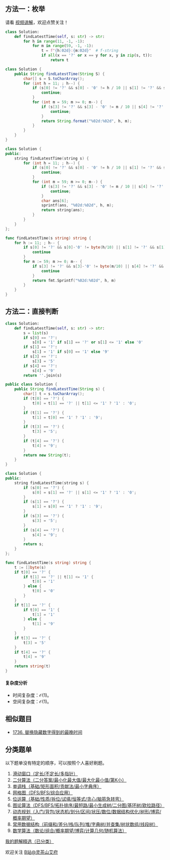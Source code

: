 ## 方法一：枚举

请看 [视频讲解](https://www.bilibili.com/video/BV1dJ4m1V7hK/)，欢迎点赞关注！

```py [sol-Python3]
class Solution:
    def findLatestTime(self, s: str) -> str:
        for h in range(11, -1, -1):
            for m in range(59, -1, -1):
                t = f"{h:02d}:{m:02d}"  # f-string
                if all(x == '?' or x == y for x, y in zip(s, t)):
                    return t
```

```java [sol-Java]
class Solution {
    public String findLatestTime(String S) {
        char[] s = S.toCharArray();
        for (int h = 11; ; h--) {
            if (s[0] != '?' && s[0] - '0' != h / 10 || s[1] != '?' && s[1] - '0' != h % 10) {
                continue;
            }
            for (int m = 59; m >= 0; m--) {
                if (s[3] != '?' && s[3] - '0' != m / 10 || s[4] != '?' && s[4] - '0' != m % 10) {
                    continue;
                }
                return String.format("%02d:%02d", h, m);
            }
        }
    }
}
```

```cpp [sol-C++]
class Solution {
public:
    string findLatestTime(string s) {
        for (int h = 11; ; h--) {
            if (s[0] != '?' && s[0] - '0' != h / 10 || s[1] != '?' && s[1] - '0' != h % 10) {
                continue;
            }
            for (int m = 59; m >= 0; m--) {
                if (s[3] != '?' && s[3] - '0' != m / 10 || s[4] != '?' && s[4] - '0' != m % 10) {
                    continue;
                }
                char ans[6];
                sprintf(ans, "%02d:%02d", h, m);
                return string(ans);
            }
        }
    }
};
```

```go [sol-Go]
func findLatestTime(s string) string {
	for h := 11; ; h-- {
		if s[0] != '?' && s[0]-'0' != byte(h/10) || s[1] != '?' && s[1]-'0' != byte(h%10) {
			continue
		}
		for m := 59; m >= 0; m-- {
			if s[3] != '?' && s[3]-'0' != byte(m/10) || s[4] != '?' && s[4]-'0' != byte(m%10) {
				continue
			}
			return fmt.Sprintf("%02d:%02d", h, m)
		}
	}
}
```

## 方法二：直接判断

```py [sol-Python3]
class Solution:
    def findLatestTime(self, s: str) -> str:
        s = list(s)
        if s[0] == '?':
            s[0] = '1' if s[1] == '?' or s[1] <= '1' else '0'
        if s[1] == '?':
            s[1] = '1' if s[0] == '1' else '9'
        if s[3] == '?':
            s[3] = '5'
        if s[4] == '?':
            s[4] = '9'
        return ''.join(s)
```

```java [sol-Java]
public class Solution {
    public String findLatestTime(String s) {
        char[] t = s.toCharArray();
        if (t[0] == '?') {
            t[0] = t[1] == '?' || t[1] <= '1' ? '1' : '0';
        }
        if (t[1] == '?') {
            t[1] = t[0] == '1' ? '1' : '9';
        }
        if (t[3] == '?') {
            t[3] = '5';
        }
        if (t[4] == '?') {
            t[4] = '9';
        }
        return new String(t);
    }
}
```

```cpp [sol-C++]
class Solution {
public:
    string findLatestTime(string s) {
        if (s[0] == '?') {
            s[0] = s[1] == '?' || s[1] <= '1' ? '1' : '0';
        }
        if (s[1] == '?') {
            s[1] = s[0] == '1' ? '1' : '9';
        }
        if (s[3] == '?') {
            s[3] = '5';
        }
        if (s[4] == '?') {
            s[4] = '9';
        }
        return s;
    }
};
```

```go [sol-Go]
func findLatestTime(s string) string {
	t := []byte(s)
	if t[0] == '?' {
		if t[1] == '?' || t[1] <= '1' {
			t[0] = '1'
		} else {
			t[0] = '0'
		}
	}
	if t[1] == '?' {
		if t[0] == '1' {
			t[1] = '1'
		} else {
			t[1] = '9'
		}
	}
	if t[3] == '?' {
		t[3] = '5'
	}
	if t[4] == '?' {
		t[4] = '9'
	}
	return string(t)
}
```

#### 复杂度分析

- 时间复杂度：$\mathcal{O}(1)$。
- 空间复杂度：$\mathcal{O}(1)$。

## 相似题目

- [1736. 替换隐藏数字得到的最晚时间](https://leetcode.cn/problems/latest-time-by-replacing-hidden-digits/)

## 分类题单

以下题单没有特定的顺序，可以按照个人喜好刷题。

1. [滑动窗口（定长/不定长/多指针）](https://leetcode.cn/circle/discuss/0viNMK/)
2. [二分算法（二分答案/最小化最大值/最大化最小值/第K小）](https://leetcode.cn/circle/discuss/SqopEo/)
3. [单调栈（基础/矩形面积/贡献法/最小字典序）](https://leetcode.cn/circle/discuss/9oZFK9/)
4. [网格图（DFS/BFS/综合应用）](https://leetcode.cn/circle/discuss/YiXPXW/)
5. [位运算（基础/性质/拆位/试填/恒等式/贪心/脑筋急转弯）](https://leetcode.cn/circle/discuss/dHn9Vk/)
6. [图论算法（DFS/BFS/拓扑排序/最短路/最小生成树/二分图/基环树/欧拉路径）](https://leetcode.cn/circle/discuss/01LUak/)
7. [动态规划（入门/背包/状态机/划分/区间/状压/数位/数据结构优化/树形/博弈/概率期望）](https://leetcode.cn/circle/discuss/tXLS3i/)
8. [常用数据结构（前缀和/差分/栈/队列/堆/字典树/并查集/树状数组/线段树）](https://leetcode.cn/circle/discuss/mOr1u6/)
9. [数学算法（数论/组合/概率期望/博弈/计算几何/随机算法）](https://leetcode.cn/circle/discuss/IYT3ss/)

[我的题解精选（已分类）](https://github.com/EndlessCheng/codeforces-go/blob/master/leetcode/SOLUTIONS.md)

欢迎关注 [B站@灵茶山艾府](https://space.bilibili.com/206214)
